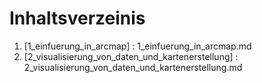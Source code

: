 # Inhaltsverzeinis

1. [1_einfuerung_in_arcmap] : 1_einfuerung_in_arcmap.md
2. [2_visualisierung_von_daten_und_kartenerstellung] : 2_visualisierung_von_daten_und_kartenerstellung.md